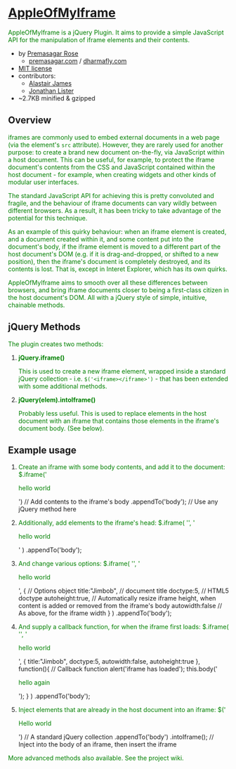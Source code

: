 [AppleOfMyIframe](http://github.com/premasagar/appleofmyiframe)
================
AppleOfMyIframe is a jQuery Plugin. It aims to provide a simple JavaScript API for the manipulation of iframe elements and their contents.

* by [Premasagar Rose](http://github.com/premasagar)
    * [premasagar.com](http://premasagar.com) / [dharmafly.com](http://dharmafly.com)
* [MIT license](http://opensource.org/licenses/mit-license.php)
* contributors:
    * [Alastair James](http://github.com/onewheelgood)
    * [Jonathan Lister](http://jaybyjayfresh.com)
* ~2.7KB minified & gzipped


Overview
--------
iframes are commonly used to embed external documents in a web page (via the element's `src` attribute). However, they are rarely used for another purpose: to create a brand new document on-the-fly, via JavaScript within a host document. This can be useful, for example, to protect the iframe document's contents from the CSS and JavaScript contained within the host document - for example, when creating widgets and other kinds of modular user interfaces.

The standard JavaScript API for achieving this is pretty convoluted and fragile, and the behaviour of iframe documents can vary wildly between different browsers. As a result, it has been tricky to take advantage of the potential for this technique.

As an example of this quirky behaviour: when an iframe element is created, and a document created within it, and some content put into the document's body, if the iframe element is moved to a different part of the host document's DOM (e.g. if it is drag-and-dropped, or shifted to a new position), then the iframe's document is completely destroyed, and its contents is lost. That is, except in Interet Explorer, which has its own quirks.

AppleOfMyIframe aims to smooth over all these differences between browsers, and bring iframe documents closer to being a first-class citizen in the host document's DOM. All with a jQuery style of simple, intuitive, chainable methods.


jQuery Methods
--------------
The plugin creates two methods:

1. **jQuery.iframe()**

    This is used to create a new iframe element, wrapped inside a standard jQuery collection - i.e. `$('<iframe></iframe>')` - that has been extended with some additional methods.

2. **jQuery(elem).intoIframe()**

    Probably less useful. This is used to replace elements in the host document with an iframe that contains those elements in the iframe's document body. (See below).


Example usage
-------------

1. Create an iframe with some body contents, and add it to the document:
        $.iframe('<p>hello world</p>') // Add contents to the iframe's body
            .appendTo('body'); // Use any jQuery method here

2. Additionally, add elements to the iframe's head:
        $.iframe(
            '<style>background-color:green;</style>',
            '<p>hello world</p>'
        )
            .appendTo('body');


3. And change various options:
        $.iframe(
            '<style>background-color:green;</style>',
            '<p>hello world</p>',
            { // Options object
                title:"Jimbob", // document title
                doctype:5, // HTML5 doctype
                autoheight:true, // Automatically resize iframe height, when content is added or removed from the iframe's body
                autowidth:false // As above, for the iframe width
            }
        )
            .appendTo('body');


4. And supply a callback function, for when the iframe first loads:
        $.iframe(
            '<style>p {color:green;}</style>',
            '<p>hello world</p>',
            {
                title:"Jimbob",
                doctype:5,
                autowidth:false,
                autoheight:true
            },
            function(){ // Callback function
                alert('iframe has loaded');
                this.body('<p>hello again</p>');
            }
        )
            .appendTo('body');

5. Inject elements that are already in the host document into an iframe:
        $('<p>Hello world</p>') // A standard jQuery collection
            .appendTo('body')
            .intoIframe(); // Inject into the body of an iframe, then insert the iframe


More advanced methods also available. See the project wiki.
